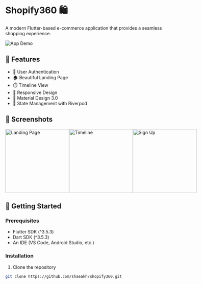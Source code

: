 # Shopify360 🛍️

A modern Flutter-based e-commerce application that provides a seamless shopping experience.

![App Demo](assets/images/app-demo.gif)

## 🌟 Features

- 🔐 User Authentication
- 🏠 Beautiful Landing Page
- ⏱️ Timeline View
- 📱 Responsive Design
- 🎨 Material Design 3.0
- 🔄 State Management with Riverpod

## 📱 Screenshots

<div style="display: flex; justify-content: space-between;">
    <img src="assets/images/landing-page.png" width="200" alt="Landing Page">
    <img src="assets/images/timeline.png" width="200" alt="Timeline">
    <img src="assets/images/signup.png" width="200" alt="Sign Up">
</div>

## 🚀 Getting Started

### Prerequisites

- Flutter SDK (^3.5.3)
- Dart SDK (^3.5.3)
- An IDE (VS Code, Android Studio, etc.)

### Installation

1. Clone the repository
```bash
git clone https://github.com/shaeakh/shopify360.git
